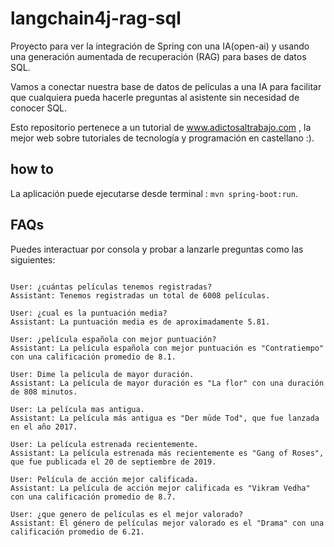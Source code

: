 # langchain4j-rag-sql

Proyecto para ver la integración de Spring con una IA(open-ai) y usando una generación aumentada de recuperación (RAG) para bases de datos SQL.

Vamos a conectar nuestra base de datos de películas a una IA para facilitar que cualquiera pueda hacerle preguntas al asistente sin necesidad
de conocer SQL.

Esto repositorio pertenece a un tutorial de www.adictosaltrabajo.com , la mejor web sobre tutoriales de tecnología y programación en castellano :).

## how to

La aplicación puede ejecutarse desde terminal : ```mvn spring-boot:run```.

## FAQs

Puedes interactuar por consola y probar a lanzarle preguntas como las siguientes:



```

User: ¿cuántas películas tenemos registradas?
Assistant: Tenemos registradas un total de 6008 películas.

User: ¿cual es la puntuación media?
Assistant: La puntuación media es de aproximadamente 5.81.

User: ¿película española con mejor puntuación?
Assistant: La película española con mejor puntuación es "Contratiempo" con una calificación promedio de 8.1.

User: Dime la película de mayor duración.
Assistant: La película de mayor duración es "La flor" con una duración de 808 minutos.

User: La película mas antigua.
Assistant: La película más antigua es "Der müde Tod", que fue lanzada en el año 2017.

User: La película estrenada recientemente.
Assistant: La película estrenada más recientemente es "Gang of Roses", que fue publicada el 20 de septiembre de 2019.

User: Película de acción mejor calificada.
Assistant: La película de acción mejor calificada es "Vikram Vedha" con una calificación promedio de 8.7.

User: ¿que genero de películas es el mejor valorado?
Assistant: El género de películas mejor valorado es el "Drama" con una calificación promedio de 6.21.

```
